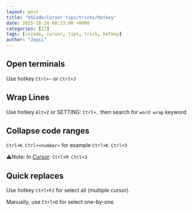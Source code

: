 ```yaml
---
layout: post
title: "VSCode/Cursor tips/tricks/hotkey"
date: 2025-10-20 00:33:00 +0000
categories: [IT]
tags: [vscode, cursor, tips, trick, hotkey]
author: "JayLL"
---
```


## Open terminals

Use hotkey ```Ctrl+~``` or ```Ctrl+J```

## Wrap Lines

Use hotkey ```Alt+Z``` or SETTING: ```Ctrl+,``` then search for ```word wrap``` keyword

## Collapse code ranges

```Ctrl+K Ctrl+<number>``` for example ```Ctrl+K Ctrl+3``` 

⚠️Note: In [Cursor](https://www.cursor.com/): ```Ctrl+M Ctrl+3```

## Quick replaces

Use hotkey ```Ctrl+F2``` for select all (multiple cursor).

Manually, use ```Ctrl+D``` for select one-by-one.

